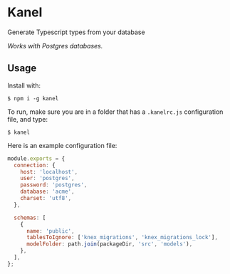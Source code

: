 # Kanel

Generate Typescript types from your database

_Works with Postgres databases._

## Usage
Install with:
```
$ npm i -g kanel
```

To run, make sure you are in a folder that has a `.kanelrc.js` configuration file, and type:
```
$ kanel
```

Here is an example configuration file:
```javascript
module.exports = {
  connection: {
    host: 'localhost',
    user: 'postgres',
    password: 'postgres',
    database: 'acme',
    charset: 'utf8',
  },

  schemas: [
    {
      name: 'public',
      tablesToIgnore: ['knex_migrations', 'knex_migrations_lock'],
      modelFolder: path.join(packageDir, 'src', 'models'),
    },
  ],
};

```
